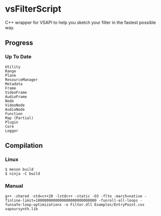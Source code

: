 # vsFilterScript
C++ wrapper for VSAPI to help you sketch your filter in the fastest possible way.

## Progress

### Up To Date

```
Utility
Range
Plane
ResourceManager
Metadata
Frame
VideoFrame
AudioFrame
Node
VideoNode
AudioNode
Function
Map (Partial)
Plugin
Core
Logger
```

## Compilation

### Linux

```
$ meson build
$ ninja -C build
```

### Manual

```
g++ -shared -std=c++20 -lstdc++ -static -O3 -flto -march=native -finline-limit=1000000000000000000000000000 -funroll-all-loops -funsafe-loop-optimizations -o Filter.dll Examples/EntryPoint.cxx vapoursynth.lib
```
